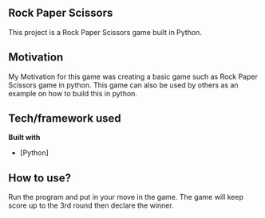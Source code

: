 ## Rock Paper Scissors
This project is a Rock Paper Scissors game built in Python.
## Motivation
My Motivation for this game was creating a basic game such as Rock Paper Scissors game in python. This game can also be used by others as an example on how to build this in python.

## Tech/framework used

<b>Built with</b>
- [Python]

## How to use?
Run the program and put in your move in the game. The game will keep score up to the 3rd round then declare the winner.
